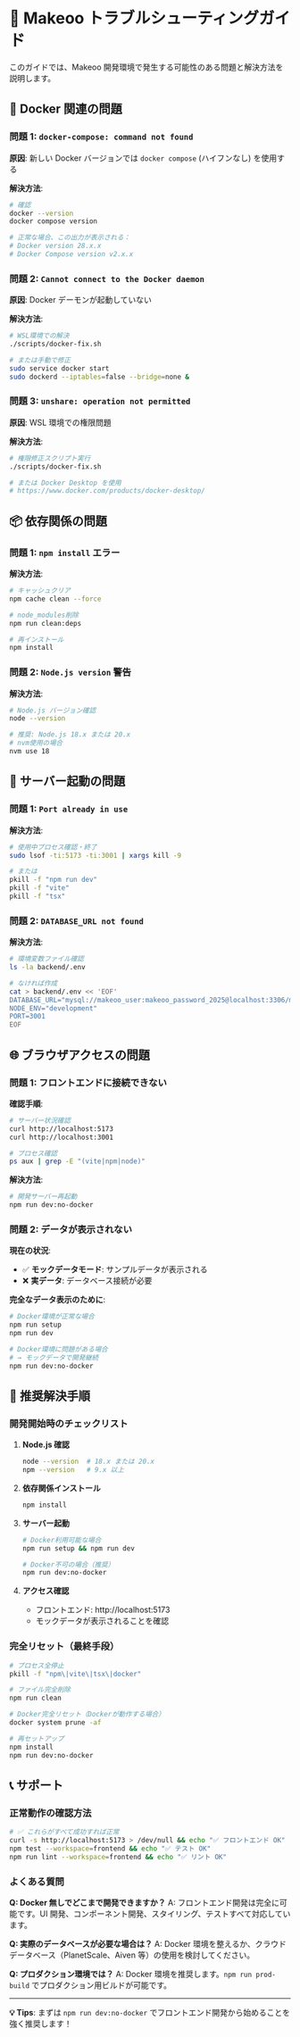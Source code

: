 # 🔧 Makeoo トラブルシューティングガイド

このガイドでは、Makeoo 開発環境で発生する可能性のある問題と解決方法を説明します。

## 🐳 Docker 関連の問題

### 問題 1: `docker-compose: command not found`

**原因**: 新しい Docker バージョンでは `docker compose` (ハイフンなし) を使用する

**解決方法**:

```bash
# 確認
docker --version
docker compose version

# 正常な場合、この出力が表示される：
# Docker version 28.x.x
# Docker Compose version v2.x.x
```

### 問題 2: `Cannot connect to the Docker daemon`

**原因**: Docker デーモンが起動していない

**解決方法**:

```bash
# WSL環境での解決
./scripts/docker-fix.sh

# または手動で修正
sudo service docker start
sudo dockerd --iptables=false --bridge=none &
```

### 問題 3: `unshare: operation not permitted`

**原因**: WSL 環境での権限問題

**解決方法**:

```bash
# 権限修正スクリプト実行
./scripts/docker-fix.sh

# または Docker Desktop を使用
# https://www.docker.com/products/docker-desktop/
```

## 📦 依存関係の問題

### 問題 1: `npm install` エラー

**解決方法**:

```bash
# キャッシュクリア
npm cache clean --force

# node_modules削除
npm run clean:deps

# 再インストール
npm install
```

### 問題 2: `Node.js version` 警告

**解決方法**:

```bash
# Node.js バージョン確認
node --version

# 推奨: Node.js 18.x または 20.x
# nvm使用の場合
nvm use 18
```

## 🔌 サーバー起動の問題

### 問題 1: `Port already in use`

**解決方法**:

```bash
# 使用中プロセス確認・終了
sudo lsof -ti:5173 -ti:3001 | xargs kill -9

# または
pkill -f "npm run dev"
pkill -f "vite"
pkill -f "tsx"
```

### 問題 2: `DATABASE_URL not found`

**解決方法**:

```bash
# 環境変数ファイル確認
ls -la backend/.env

# なければ作成
cat > backend/.env << 'EOF'
DATABASE_URL="mysql://makeoo_user:makeoo_password_2025@localhost:3306/makeoo_db"
NODE_ENV="development"
PORT=3001
EOF
```

## 🌐 ブラウザアクセスの問題

### 問題 1: フロントエンドに接続できない

**確認手順**:

```bash
# サーバー状況確認
curl http://localhost:5173
curl http://localhost:3001

# プロセス確認
ps aux | grep -E "(vite|npm|node)"
```

**解決方法**:

```bash
# 開発サーバー再起動
npm run dev:no-docker
```

### 問題 2: データが表示されない

**現在の状況**:

- ✅ **モックデータモード**: サンプルデータが表示される
- ❌ **実データ**: データベース接続が必要

**完全なデータ表示のために**:

```bash
# Docker環境が正常な場合
npm run setup
npm run dev

# Docker環境に問題がある場合
# → モックデータで開発継続
npm run dev:no-docker
```

## 🚀 推奨解決手順

### 開発開始時のチェックリスト

1. **Node.js 確認**

   ```bash
   node --version  # 18.x または 20.x
   npm --version   # 9.x 以上
   ```

2. **依存関係インストール**

   ```bash
   npm install
   ```

3. **サーバー起動**

   ```bash
   # Docker利用可能な場合
   npm run setup && npm run dev

   # Docker不可の場合（推奨）
   npm run dev:no-docker
   ```

4. **アクセス確認**
   - フロントエンド: http://localhost:5173
   - モックデータが表示されることを確認

### 完全リセット（最終手段）

```bash
# プロセス全停止
pkill -f "npm\|vite\|tsx\|docker"

# ファイル完全削除
npm run clean

# Docker完全リセット（Dockerが動作する場合）
docker system prune -af

# 再セットアップ
npm install
npm run dev:no-docker
```

## 📞 サポート

### 正常動作の確認方法

```bash
# ✅ これらがすべて成功すれば正常
curl -s http://localhost:5173 > /dev/null && echo "✅ フロントエンド OK"
npm test --workspace=frontend && echo "✅ テスト OK"
npm run lint --workspace=frontend && echo "✅ リント OK"
```

### よくある質問

**Q: Docker 無しでどこまで開発できますか？**
A: フロントエンド開発は完全に可能です。UI 開発、コンポーネント開発、スタイリング、テストすべて対応しています。

**Q: 実際のデータベースが必要な場合は？**
A: Docker 環境を整えるか、クラウドデータベース（PlanetScale、Aiven 等）の使用を検討してください。

**Q: プロダクション環境では？**
A: Docker 環境を推奨します。`npm run prod-build` でプロダクション用ビルドが可能です。

---

**💡 Tips**: まずは `npm run dev:no-docker` でフロントエンド開発から始めることを強く推奨します！
